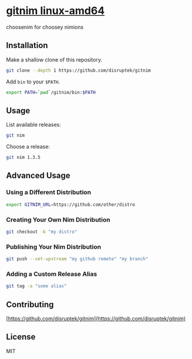 # [gitnim linux-amd64](https://gitnim.com/)
choosenim for choosey nimions

## Installation

Make a shallow clone of this repository.

```bash
git clone --depth 1 https://github.com/disruptek/gitnim
```

Add `bin` to your `$PATH`.

```bash
export PATH=`pwd`/gitnim/bin:$PATH
```

## Usage

List available releases:

```bash
git nim
```

Choose a release:

```bash
git nim 1.3.5
```

## Advanced Usage

### Using a Different Distribution
```bash
export GITNIM_URL=https://github.com/other/distro
```

### Creating Your Own Nim Distribution

```bash
git checkout -b "my distro"
```

### Publishing Your Nim Distribution

```bash
git push --set-upstream "my github remote" "my branch"
```

### Adding a Custom Release Alias

```bash
git tag -a "some alias"
```

## Contributing

[https://github.com/disruptek/gitnim](https://github.com/disruptek/gitnim)

## License
MIT
